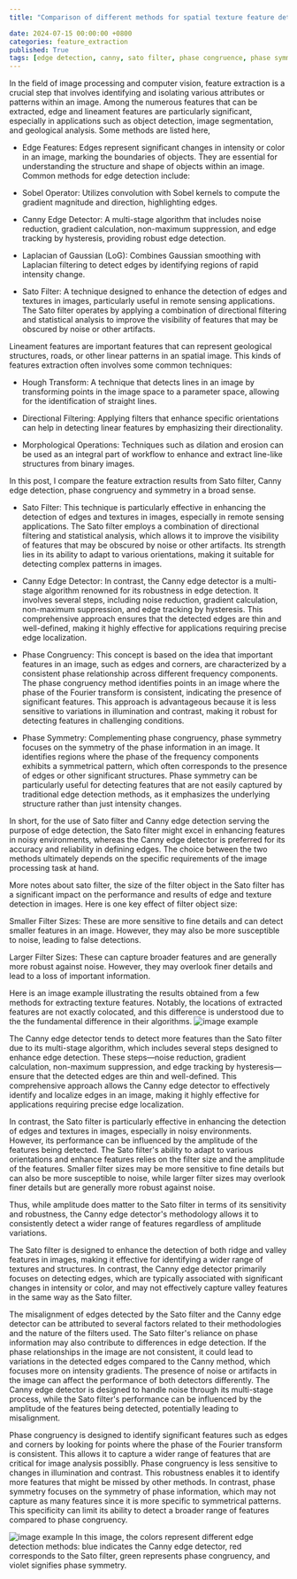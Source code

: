 ```yaml
---
title: "Comparison of different methods for spatial texture feature detection"

date: 2024-07-15 00:00:00 +0800
categories: feature_extraction
published: True
tags: [edge detection, canny, sato filter, phase congruence, phase symmetry]
---
```




In the field of image processing and computer vision, feature extraction is a crucial step that involves identifying and isolating various attributes or patterns within an image. Among the numerous features that can be extracted, edge and lineament features are particularly significant, especially in applications such as object detection, image segmentation, and geological analysis. Some methods are listed here,

- Edge Features: Edges represent significant changes in intensity or color in an image, marking the boundaries of objects. They are essential for understanding the structure and shape of objects within an image. Common methods for edge detection include:

- Sobel Operator: Utilizes convolution with Sobel kernels to compute the gradient magnitude and direction, highlighting edges.

- Canny Edge Detector: A multi-stage algorithm that includes noise reduction, gradient calculation, non-maximum suppression, and edge tracking by hysteresis, providing robust edge detection.

- Laplacian of Gaussian (LoG): Combines Gaussian smoothing with Laplacian filtering to detect edges by identifying regions of rapid intensity change.

- Sato Filter: A technique designed to enhance the detection of edges and textures in images, particularly useful in remote sensing applications. The Sato filter operates by applying a combination of directional filtering and statistical analysis to improve the visibility of features that may be obscured by noise or other artifacts.

Lineament features are important features that can represent geological structures, roads, or other linear patterns in an spatial image. This kinds of features extraction often involves some common techniques:

- Hough Transform: A technique that detects lines in an image by transforming points in the image space to a parameter space, allowing for the identification of straight lines.

- Directional Filtering: Applying filters that enhance specific orientations can help in detecting linear features by emphasizing their directionality.

- Morphological Operations: Techniques such as dilation and erosion can be used as an integral part of workflow to enhance and extract line-like structures from binary images.


In this post, I compare the feature extraction results from Sato filter, Canny edge detection, phase congruency and symmetry in a broad sense. 

- Sato Filter: This technique is particularly effective in enhancing the detection of edges and textures in images, especially in remote sensing applications. The Sato filter employs a combination of directional filtering and statistical analysis, which allows it to improve the visibility of features that may be obscured by noise or other artifacts. Its strength lies in its ability to adapt to various orientations, making it suitable for detecting complex patterns in images.

- Canny Edge Detector: In contrast, the Canny edge detector is a multi-stage algorithm renowned for its robustness in edge detection. It involves several steps, including noise reduction, gradient calculation, non-maximum suppression, and edge tracking by hysteresis. This comprehensive approach ensures that the detected edges are thin and well-defined, making it highly effective for applications requiring precise edge localization.

- Phase Congruency: This concept is based on the idea that important features in an image, such as edges and corners, are characterized by a consistent phase relationship across different frequency components. The phase congruency method identifies points in an image where the phase of the Fourier transform is consistent, indicating the presence of significant features. This approach is advantageous because it is less sensitive to variations in illumination and contrast, making it robust for detecting features in challenging conditions.

- Phase Symmetry: Complementing phase congruency, phase symmetry focuses on the symmetry of the phase information in an image. It identifies regions where the phase of the frequency components exhibits a symmetrical pattern, which often corresponds to the presence of edges or other significant structures. Phase symmetry can be particularly useful for detecting features that are not easily captured by traditional edge detection methods, as it emphasizes the underlying structure rather than just intensity changes.


In short, for the use of Sato filter and Canny edge detection serving the purpose of edge detection, the Sato filter might excel in enhancing features in noisy environments, whereas the Canny edge detector is preferred for its accuracy and reliability in defining edges. The choice between the two methods ultimately depends on the specific requirements of the image processing task at hand.

More notes about sato filter, the size of the filter object in the Sato filter has a significant impact on the performance and results of edge and texture detection in images. Here is one key effect of filter object size:

Smaller Filter Sizes: These are more sensitive to fine details and can detect smaller features in an image. However, they may also be more susceptible to noise, leading to false detections.

Larger Filter Sizes: These can capture broader features and are generally more robust against noise. However, they may overlook finer details and lead to a loss of important information.


Here is an image example illustrating the results obtained from a few methods for extracting texture features. Notably, the locations of extracted features are not exactly colocated, and this difference is understood due to the the fundamental difference in their algorithms.
![image example](img/img_2extract.png)





The Canny edge detector tends to detect more features than the Sato filter due to its multi-stage algorithm, which includes several steps designed to enhance edge detection. These steps—noise reduction, gradient calculation, non-maximum suppression, and edge tracking by hysteresis—ensure that the detected edges are thin and well-defined. This comprehensive approach allows the Canny edge detector to effectively identify and localize edges in an image, making it highly effective for applications requiring precise edge localization.

In contrast, the Sato filter is particularly effective in enhancing the detection of edges and textures in images, especially in noisy environments. However, its performance can be influenced by the amplitude of the features being detected. The Sato filter's ability to adapt to various orientations and enhance features relies on the filter size and the amplitude of the features. Smaller filter sizes may be more sensitive to fine details but can also be more susceptible to noise, while larger filter sizes may overlook finer details but are generally more robust against noise.

Thus, while amplitude does matter to the Sato filter in terms of its sensitivity and robustness, the Canny edge detector's methodology allows it to consistently detect a wider range of features regardless of amplitude variations.

The Sato filter is designed to enhance the detection of both ridge and valley features in images, making it effective for identifying a wider range of textures and structures. In contrast, the Canny edge detector primarily focuses on detecting edges, which are typically associated with significant changes in intensity or color, and may not effectively capture valley features in the same way as the Sato filter.

The misalignment of edges detected by the Sato filter and the Canny edge detector can be attributed to several factors related to their methodologies and the nature of the filters used. The Sato filter's reliance on phase information may also contribute to differences in edge detection. If the phase relationships in the image are not consistent, it could lead to variations in the detected edges compared to the Canny method, which focuses more on intensity gradients. The presence of noise or artifacts in the image can affect the performance of both detectors differently. The Canny edge detector is designed to handle noise through its multi-stage process, while the Sato filter's performance can be influenced by the amplitude of the features being detected, potentially leading to misalignment.

Phase congruency is designed to identify significant features such as edges and corners by looking for points where the phase of the Fourier transform is consistent. This allows it to capture a wider range of features that are critical for image analysis possiblly. Phase congruency is less sensitive to changes in illumination and contrast. This robustness enables it to identify more features that might be missed by other methods. In contrast, phase symmetry focuses on the symmetry of phase information, which may not capture as many features since it is more specific to symmetrical patterns. This specificity can limit its ability to detect a broader range of features compared to phase congruency.

![image example](img/img_2extract_b.png)
In this image, the colors represent different edge detection methods: blue indicates the Canny edge detector, red corresponds to the Sato filter, green represents phase congruency, and violet signifies phase symmetry. 

